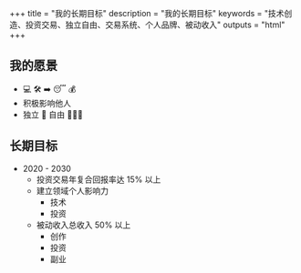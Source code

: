 +++
title = "我的长期目标"
description = "我的长期目标"
keywords = "技术创造、投资交易、独立自由、交易系统、个人品牌、被动收入"
outputs = "html"
+++

## 我的愿景

- 💻 🛠 ➡️ 😴 💰
- 积极影响他人
- 独立 🤖 自由 👨🏻‍💻

## 长期目标

- 2020 - 2030
  - 投资交易年复合回报率达 15% 以上
  - 建立领域个人影响力
    - 技术
    - 投资
  - 被动收入总收入 50% 以上
    - 创作
    - 投资
    - 副业
